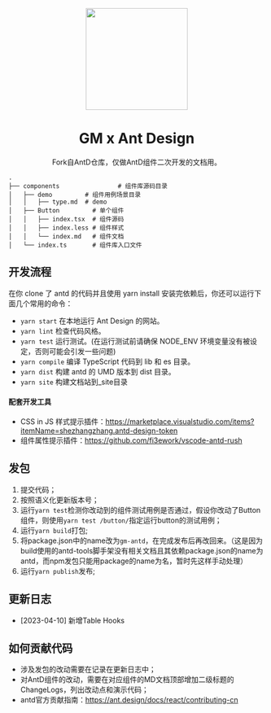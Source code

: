 <p align="center">
  <a href="https://ant.design">
    <img width="200" src="https://gw.alipayobjects.com/zos/rmsportal/KDpgvguMpGfqaHPjicRK.svg">
  </a>
</p>

<h1 align="center">GM x Ant Design</h1>

<div align="center">

Fork自AntD仓库，仅做AntD组件二次开发的文档用。

</div>

```
.
├── components                # 组件库源码目录
│   ├── demo         # 组件用例场景目录
│   │   ├── type.md  # demo
│   ├── Button         # 单个组件
│   │   ├── index.tsx  # 组件源码
│   │   ├── index.less # 组件样式
│   │   └── index.md   # 组件文档
│   └── index.ts       # 组件库入口文件

```

## 开发流程
在你 clone 了 antd 的代码并且使用 yarn install 安装完依赖后，你还可以运行下面几个常用的命令：
- `yarn start` 在本地运行 Ant Design 的网站。
- `yarn lint` 检查代码风格。
- `yarn test` 运行测试。(在运行测试前请确保 NODE_ENV 环境变量没有被设定，否则可能会引发一些问题)
- `yarn compile` 编译 TypeScript 代码到 lib 和 es 目录。
- `yarn dist` 构建 antd 的 UMD 版本到 dist 目录。
- `yarn site` 构建文档站到_site目录

#### 配套开发工具
- CSS in JS 样式提示插件：https://marketplace.visualstudio.com/items?itemName=shezhangzhang.antd-design-token
- 组件属性提示插件：https://github.com/fi3ework/vscode-antd-rush

## 发包
1. 提交代码；
2. 按照语义化更新版本号；
3. 运行`yarn test`检测你改动到的组件测试用例是否通过，假设你改动了Button组件，则使用`yarn test /button/`指定运行button的测试用例；
4. 运行`yarn build`打包;
5. 将package.json中的name改为`gm-antd`，在完成发布后再改回来。（这是因为build使用的antd-tools脚手架没有相关文档且其依赖package.json的name为antd，而npm发包只能用package的name为名，暂时先这样手动处理）
5. 运行`yarn publish`发布;

## 更新日志
- [2023-04-10] 新增Table Hooks

## 如何贡献代码
- 涉及发包的改动需要在记录在更新日志中；
- 对AntD组件的改动，需要在对应组件的MD文档顶部增加二级标题的ChangeLogs，列出改动点和演示代码；
- antd官方贡献指南：https://ant.design/docs/react/contributing-cn
